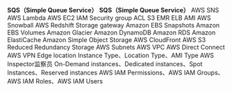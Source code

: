 **SQS（Simple Queue Service）**
__SQS（Simple Queue Service）__
AWS SNS
AWS Lambda
AWS EC2
IAM
Security group
ACL
S3
EMR
ELB
AMI
AWS Snowball
AWS Redshift
Storage gateway
Amazon EBS Snapshots
Amazon EBS Volumes
Amazon Glacier
Amazon DynamoDB
Amazon RDS
Amazon ElastiCache
Amazon Simple Object Storage
AWS CloudFront
AWS S3 Reduced Redundancy Storage
AWS Subnets
AWS VPC
AWS Direct Connect
AWS VPN
Edge location
Instance Type、Location Type、AMI Type
AWS Inspector监察员
On-Demand instances、Dedicated instances、Spot Instances、Reserved instances
AWS IAM Permissions、AWS IAM Groups、AWS IAM Roles、AWS IAM Users




